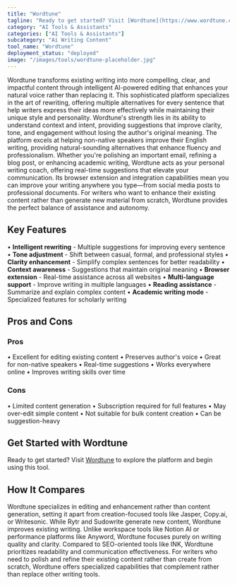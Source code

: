 ```yaml
---
title: "Wordtune"
tagline: "Ready to get started? Visit [Wordtune](https://www.wordtune.com) to explore the platform and begin using this tool...."
category: "AI Tools & Assistants"
categories: ["AI Tools & Assistants"]
subcategory: "Ai Writing Content"
tool_name: "Wordtune"
deployment_status: "deployed"
image: "/images/tools/wordtune-placeholder.jpg"
---
```

Wordtune transforms existing writing into more compelling, clear, and impactful content through intelligent AI-powered editing that enhances your natural voice rather than replacing it. This sophisticated platform specializes in the art of rewriting, offering multiple alternatives for every sentence that help writers express their ideas more effectively while maintaining their unique style and personality. Wordtune's strength lies in its ability to understand context and intent, providing suggestions that improve clarity, tone, and engagement without losing the author's original meaning. The platform excels at helping non-native speakers improve their English writing, providing natural-sounding alternatives that enhance fluency and professionalism. Whether you're polishing an important email, refining a blog post, or enhancing academic writing, Wordtune acts as your personal writing coach, offering real-time suggestions that elevate your communication. Its browser extension and integration capabilities mean you can improve your writing anywhere you type—from social media posts to professional documents. For writers who want to enhance their existing content rather than generate new material from scratch, Wordtune provides the perfect balance of assistance and autonomy.

## Key Features

• **Intelligent rewriting** - Multiple suggestions for improving every sentence
• **Tone adjustment** - Shift between casual, formal, and professional styles
• **Clarity enhancement** - Simplify complex sentences for better readability
• **Context awareness** - Suggestions that maintain original meaning
• **Browser extension** - Real-time assistance across all websites
• **Multi-language support** - Improve writing in multiple languages
• **Reading assistance** - Summarize and explain complex content
• **Academic writing mode** - Specialized features for scholarly writing

## Pros and Cons

### Pros
• Excellent for editing existing content
• Preserves author's voice
• Great for non-native speakers
• Real-time suggestions
• Works everywhere online
• Improves writing skills over time

### Cons
• Limited content generation
• Subscription required for full features
• May over-edit simple content
• Not suitable for bulk content creation
• Can be suggestion-heavy

## Get Started with Wordtune

Ready to get started? Visit [Wordtune](https://www.wordtune.com) to explore the platform and begin using this tool.

## How It Compares

Wordtune specializes in editing and enhancement rather than content generation, setting it apart from creation-focused tools like Jasper, Copy.ai, or Writesonic. While Rytr and Sudowrite generate new content, Wordtune improves existing writing. Unlike workspace tools like Notion AI or performance platforms like Anyword, Wordtune focuses purely on writing quality and clarity. Compared to SEO-oriented tools like INK, Wordtune prioritizes readability and communication effectiveness. For writers who need to polish and refine their existing content rather than create from scratch, Wordtune offers specialized capabilities that complement rather than replace other writing tools.